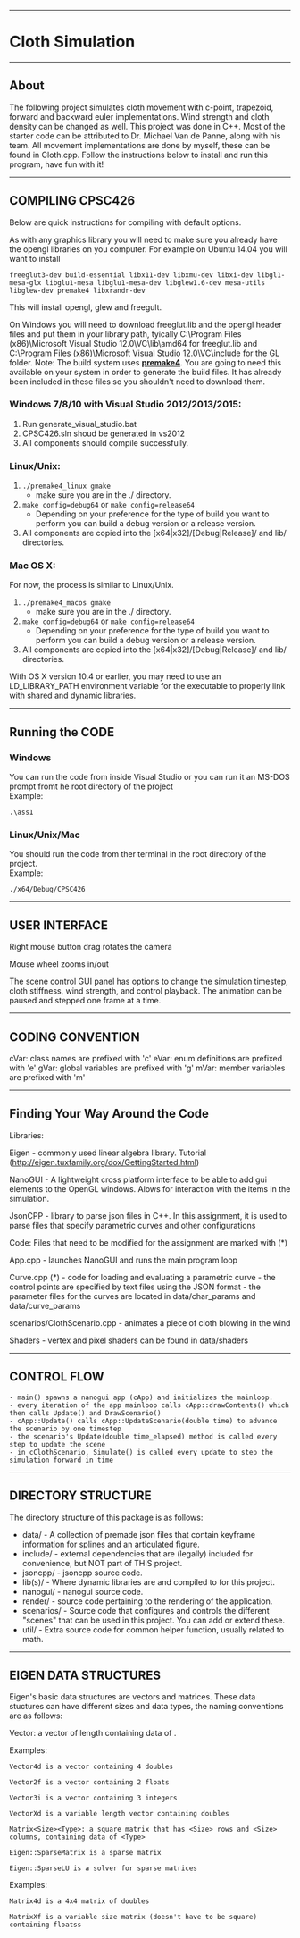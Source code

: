 
-----------------
# Cloth Simulation
-----------------
## About
The following project simulates cloth movement with c-point, trapezoid, forward and backward euler implementations. Wind strength and cloth density can be changed as well. This project was done in C++. Most of the starter code can be attributed to Dr. Michael Van de Panne, along with his team. All movement implementations are done by myself, these can be found in Cloth.cpp. Follow the instructions below to install and run this program, have fun with it!

-----------------------
 COMPILING CPSC426
-----------------------

Below are quick instructions for compiling with default options.

As with any graphics library you will need to make sure you already have the
opengl libraries on you computer. For example on Ubuntu 14.04 you will want
to install
```
freeglut3-dev build-essential libx11-dev libxmu-dev libxi-dev libgl1-mesa-glx libglu1-mesa libglu1-mesa-dev libglew1.6-dev mesa-utils libglew-dev premake4 libxrandr-dev
```
This will install opengl, glew and freegult.  

On Windows you will need to download freeglut.lib and the opengl header files and put them in your library path, tyically C:\Program Files (x86)\Microsoft Visual Studio 12.0\VC\lib\amd64 for freeglut.lib and C:\Program Files (x86)\Microsoft Visual Studio 12.0\VC\include for the GL folder.
Note: The build system uses [**premake4**](https://premake.github.io/download.html). You are going to need this available on your system in order to generate the build files. It has already been included in these files so you shouldn't need to download them.

### Windows 7/8/10 with Visual Studio 2012/2013/2015:
  1. Run generate_visual_studio.bat
  2. CPSC426.sln shoud be generated in vs2012
  3. All components should compile successfully.

### Linux/Unix:  

  1. ```./premake4_linux gmake```
      - make sure you are in the ./ directory.
  2. ```make config=debug64```
  	or
  	```make config=release64```
      - Depending on your preference for the type of build you want to perform you can build a debug version or a release version.
  4. All components are copied into the [x64|x32]/[Debug|Release]/ and lib/ directories.


### Mac OS X:
  For now, the process is similar to Linux/Unix.  

  1. ```./premake4_macos gmake```
      - make sure you are in the ./ directory.
  2. ```make config=debug64```
  	or
  	```make config=release64```
      - Depending on your preference for the type of build you want to perform you can build a debug version or a release version.
  4. All components are copied into the [x64|x32]/[Debug|Release]/ and lib/ directories.


  With OS X version
  10.4 or earlier, you may need to use an LD_LIBRARY_PATH environment
  variable for the executable to properly link with shared and dynamic
  libraries.

  -----------------
  Running the CODE
  -----------------

### Windows  
You can run the code from inside Visual Studio or you can run it an MS-DOS prompt fromt he root directory of the project  
 Example:  
 ```
 .\ass1
 ```


### Linux/Unix/Mac
You should run the code from ther terminal in the root directory of the project.  
 Example:  
 ```
 ./x64/Debug/CPSC426
 ```

----------------------
 USER INTERFACE
----------------------
Right mouse button drag rotates the camera

Mouse wheel zooms in/out

The scene control GUI panel has options to change the simulation timestep, cloth stiffness, wind strength, and control playback. The animation can be paused and stepped one frame at a time.


----------------------
 CODING CONVENTION
----------------------

cVar: class names are prefixed with 'c'
eVar: enum definitions are prefixed with 'e'
gVar: global variables are prefixed with 'g'
mVar: member variables are prefixed with 'm'

-----------------------------------
 Finding Your Way Around the Code
-----------------------------------

Libraries:

Eigen - commonly used linear algebra library. Tutorial (http://eigen.tuxfamily.org/dox/GettingStarted.html)

NanoGUI - A lightweight cross platform interface to be able to add gui elements to the OpenGL windows. Alows for interaction with the items in the simulation.

JsonCPP - library to parse json files in C++. In this assignment, it is used to parse files that specify parametric curves and other configurations


Code:
Files that need to be modified for the assignment are marked with  (*)

App.cpp
	- launches NanoGUI and runs the main program loop

Curve.cpp (*)
	- code for loading and evaluating a parametric curve
	- the control points are specified by text files using the JSON format
	- the parameter files for the curves are located in data/char_params and data/curve_params

scenarios/ClothScenario.cpp
	- animates a piece of cloth blowing in the wind

Shaders
	- vertex and pixel shaders can be found in data/shaders


----------------------
 CONTROL FLOW
----------------------
	- main() spawns a nanogui app (cApp) and initializes the mainloop.
	- every iteration of the app mainloop calls cApp::drawContents() which then calls Update() and DrawScenario()
	- cApp::Update() calls cApp::UpdateScenario(double time) to advance the scenario by one timestep
	- the scenario's Update(double time_elapsed) method is called every step to update the scene
	- in cClothScenario, Simulate() is called every update to step the simulation forward in time

----------------------
 DIRECTORY STRUCTURE
----------------------

The directory structure of this package is as follows:

  - data/          - A collection of premade json files that contain keyframe information for splines and an articulated figure.
  - include/       - external dependencies that are (legally) included
                  for convenience, but NOT part of THIS project.
  - jsoncpp/    - jsoncpp source code.
  - lib(s)/ 	- Where dynamic libraries are and compiled to for this project.
  - nanogui/    - nanogui source code.
  - render/     - source code pertaining to the rendering of the application.
  - scenarios/  - Source code that configures and controls the different "scenes" that can be used in this project. You can add or extend these.
  - util/ - Extra source code for common helper function, usually related to math.


----------------------
 EIGEN DATA STRUCTURES
----------------------

Eigen's basic data structures are vectors and matrices. These data stuctures can have different sizes
and data types, the naming conventions are as follows:

Vector<Size><Type>: a vector of length <Size> containing data of <Type>.

Examples:

	Vector4d is a vector containing 4 doubles

	Vector2f is a vector containing 2 floats

	Vector3i is a vector containing 3 integers

	VectorXd is a variable length vector containing doubles

	Matrix<Size><Type>: a square matrix that has <Size> rows and <Size> columns, containing data of <Type>

	Eigen::SparseMatrix is a sparse matrix

	Eigen::SparseLU is a solver for sparse matrices

Examples:

	Matrix4d is a 4x4 matrix of doubles

	MatrixXf is a variable size matrix (doesn't have to be square) containing floatss
